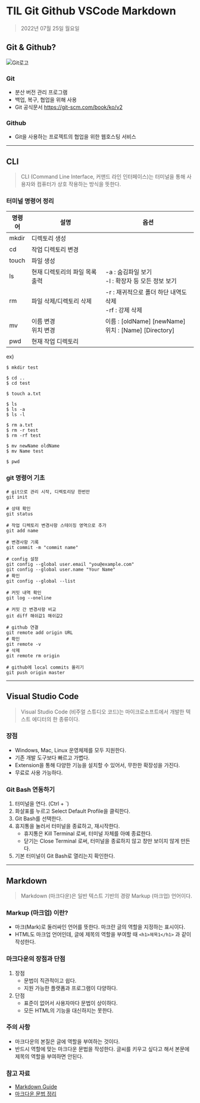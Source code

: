 # **TIL Git Github VSCode Markdown**

> 2022년 07월 25일 월요일

## Git & Github?

![Git로고](https://user-images.githubusercontent.com/49775540/168756716-68f9aebb-380f-4897-8141-78d8403f6113.png)

### Git

- 분산 버전 관리 프로그램
- 백업, 복구, 협업을 위해 사용
- Git 공식문서 https://git-scm.com/book/ko/v2

### Github

- Git을 사용하는 프로젝트의 협업을 위한 웹호스팅 서비스

---

## CLI

> CLI (Command Line Interface, 커맨드 라인 인터페이스)는 터미널을 통해 사용자와 컴퓨터가 상호 작용하는 방식을 뜻한다.

### 터미널 명령어 정리

|명령어|설명|옵션|
|---|---|---|
|mkdir|디렉토리 생성||
|cd|작업 디렉토리 변경||
|touch|파일 생성||
|ls|현재 디렉토리의 파일 목록 출력|-a : 숨김파일 보기<br> -l : 확장자 등 모든 정보 보기|
|rm|파일 삭제/디렉토리 삭제|-r : 재귀적으로 폴더 하단 내역도 삭제<br> -rf : 강제 삭제|
|mv|이름 변경<br> 위치 변경|이름 : [oldName] [newName] <br>위치 : [Name] [Directory]|
|pwd|현재 작업 디렉토리||

ex)
```git bash
$ mkdir test

$ cd ..
$ cd test

$ touch a.txt

$ ls
$ ls -a
$ ls -l

$ rm a.txt
$ rm -r test
$ rm -rf test

$ mv newName oldName
$ mv Name test

$ pwd
```

### git 명령어 기초
```git bash
# git으로 관리 시작, 디렉토리당 한번만
git init 

# 상태 확인
git status

# 작업 디렉토리 변경사항 스테이징 영역으로 추가
git add name

# 변경사항 기록
git commit -m "commit name"

# config 설정
git config --global user.email "you@example.com"
git config --global user.name "Your Name"
# 확인
git config --global --list

# 커밋 내역 확인
git log --oneline

# 커밋 간 변경사항 비교
git diff 해쉬값1 해쉬값2

# github 연결
git remote add origin URL
# 확인
git remote -v
# 삭제
git remote rm origin

# github에 local commits 올리기
git push origin master
```

---

## Visual Studio Code

> Visual Studio Code (비주얼 스튜디오 코드)는 마이크로소프트에서 개발한 텍스트 에디터의 한 종류이다.

### 장점

- Windows, Mac, Linux 운영체제를 모두 지원한다.
- 기존 개발 도구보다 빠르고 가볍다.
- Extension을 통해 다양한 기능을 설치할 수 있어서, 무한한 확장성을 가진다.
- 무료로 사용 가능하다.

### Git Bash 연동하기

1. 터미널을 연다. (Ctrl + `)
2. 화살표를 누르고 Select Default Profile을 클릭한다.
3. Git Bash를 선택한다.
4. 휴지통을 눌러서 터미널을 종료하고, 재시작한다.
   - 휴지통은 Kill Terminal 로써, 터미널 자체를 아예 종료한다.
   - 닫기는 Close Terminal 로써, 터미널을 종료하지 않고 창만 보이지 않게 만든다.
5. 기본 터미널이 Git Bash로 열리는지 확인한다.


---

## Markdown

> Markdown (마크다운)은 일반 텍스트 기반의 경량 Markup (마크업) 언어이다.

### Markup (마크업) 이란?

- 마크(Mark)로 둘러싸인 언어를 뜻한다. 마크란 글의 역할을 지정하는 표시이다.
- HTML도 마크업 언어인데, 글에 제목의 역할을 부여할 때 `<h1>제목1</h1>` 과 같이 작성한다.

### 마크다운의 장점과 단점

1. 장점
    - 문법이 직관적이고 쉽다.
    - 지원 가능한 플랫폼과 프로그램이 다양하다.
2. 단점
   - 표준이 없어서 사용자마다 문법이 상이하다.
   - 모든 HTML의 기능을 대신하지는 못한다.

### 주의 사항

- 마크다운의 본질은 글에 역할을 부여하는 것이다.
- 반드시 역할에 맞는 마크다운 문법을 작성한다. 글씨를 키우고 싶다고 해서 본문에 제목의 역할을 부여하면 안된다.

### 참고 자료

- [Markdown Guide](https://www.markdownguide.org/basic-syntax/)
- [마크다운 문법 정리](https://gist.github.com/ihoneymon/652be052a0727ad59601)